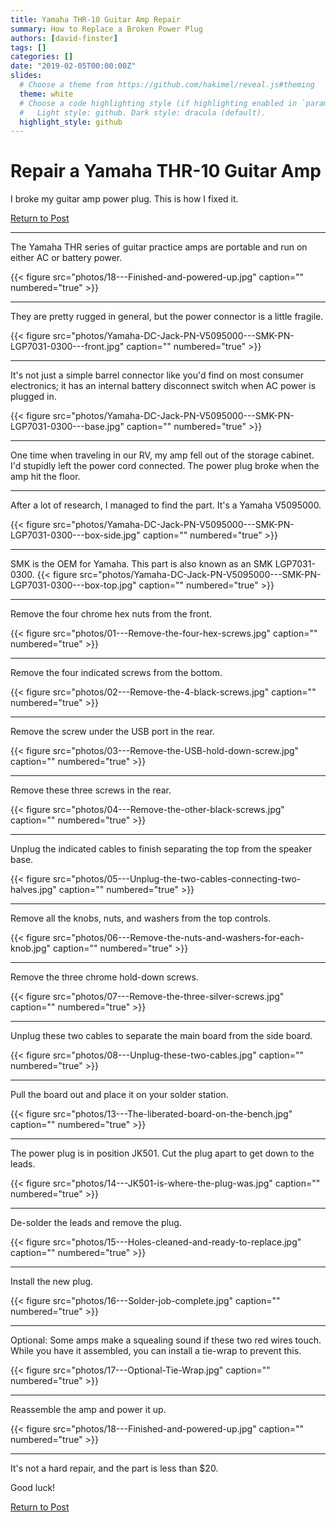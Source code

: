 ```yaml
---
title: Yamaha THR-10 Guitar Amp Repair
summary: How to Replace a Broken Power Plug
authors: [david-finster]
tags: []
categories: []
date: "2019-02-05T00:00:00Z"
slides:
  # Choose a theme from https://github.com/hakimel/reveal.js#theming
  theme: white
  # Choose a code highlighting style (if highlighting enabled in `params.toml`)
  #   Light style: github. Dark style: dracula (default).
  highlight_style: github
---
```


# Repair a Yamaha THR-10 Guitar Amp 

I broke my guitar amp power plug. This is how I fixed it.

[Return to Post](/post/thr-10-repair/)

---

The Yamaha THR series of guitar practice amps are portable and run on either AC or battery power. 

{{< figure src="photos/18---Finished-and-powered-up.jpg" caption="" numbered="true" >}}

---

They are pretty rugged in general, but the power connector is a little fragile.

{{< figure src="photos/Yamaha-DC-Jack-PN-V5095000---SMK-PN-LGP7031-0300---front.jpg" caption="" numbered="true" >}}

---

It's not just a simple barrel connector like you'd find on most consumer electronics; it has an internal battery disconnect switch when AC power is plugged in.

{{< figure src="photos/Yamaha-DC-Jack-PN-V5095000---SMK-PN-LGP7031-0300---base.jpg" caption="" numbered="true" >}}

---

One time when traveling in our RV, my amp fell out of the storage cabinet. I'd stupidly left the power cord connected. The power plug broke when the amp hit the floor.

---

After a lot of research, I managed to find the part. It's a Yamaha V5095000.

{{< figure src="photos/Yamaha-DC-Jack-PN-V5095000---SMK-PN-LGP7031-0300---box-side.jpg" caption="" numbered="true" >}}

---
SMK is the OEM for Yamaha. This part is also known as an SMK LGP7031-0300.
{{< figure src="photos/Yamaha-DC-Jack-PN-V5095000---SMK-PN-LGP7031-0300---box-top.jpg" caption="" numbered="true" >}}

---
Remove the four chrome hex nuts from the front.

{{< figure src="photos/01---Remove-the-four-hex-screws.jpg" caption="" numbered="true" >}}

---
Remove the four indicated screws from the bottom.

{{< figure src="photos/02---Remove-the-4-black-screws.jpg" caption="" numbered="true" >}}

---

Remove the screw under the USB port in the rear.

{{< figure src="photos/03---Remove-the-USB-hold-down-screw.jpg" caption="" numbered="true" >}}

---

Remove these three screws in the rear.

{{< figure src="photos/04---Remove-the-other-black-screws.jpg" caption="" numbered="true" >}}

---

Unplug the indicated cables to finish separating the top from the speaker base.

{{< figure src="photos/05---Unplug-the-two-cables-connecting-two-halves.jpg" caption="" numbered="true" >}}

---

Remove all the knobs, nuts, and washers from the top controls.

{{< figure src="photos/06---Remove-the-nuts-and-washers-for-each-knob.jpg" caption="" numbered="true" >}}

---

Remove the three chrome hold-down screws.

{{< figure src="photos/07---Remove-the-three-silver-screws.jpg" caption="" numbered="true" >}}

---

Unplug these two cables to separate the main board from the side board.

{{< figure src="photos/08---Unplug-these-two-cables.jpg" caption="" numbered="true" >}}

---

Pull the board out and place it on your solder station.

{{< figure src="photos/13---The-liberated-board-on-the-bench.jpg" caption="" numbered="true" >}}

---

The power plug is in position JK501. Cut the plug apart to get down to the leads.

{{< figure src="photos/14---JK501-is-where-the-plug-was.jpg" caption="" numbered="true" >}}

---

De-solder the leads and remove the plug.

{{< figure src="photos/15---Holes-cleaned-and-ready-to-replace.jpg" caption="" numbered="true" >}}

---

Install the new plug.

{{< figure src="photos/16---Solder-job-complete.jpg" caption="" numbered="true" >}}

---

Optional: Some amps make a squealing sound if these two red wires touch. While you have it assembled, you can install a tie-wrap to prevent this.

{{< figure src="photos/17---Optional-Tie-Wrap.jpg" caption="" numbered="true" >}}

---

Reassemble the amp and power it up.

{{< figure src="photos/18---Finished-and-powered-up.jpg" caption="" numbered="true" >}}

---

It's not a hard repair, and the part is less than $20.

Good luck!

[Return to Post](/post/thr-10-repair/)
